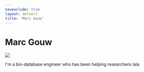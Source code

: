 ```yaml
---
navexclude: true
layout: default
title: 'Marc Gouw'
---
```


# Marc Gouw

![](https://www.gravatar.com/avatar/d6732eef9a900eab005fc6c5f058cc0c)

I'm a bio-database engineer who has been helping researchers lala
